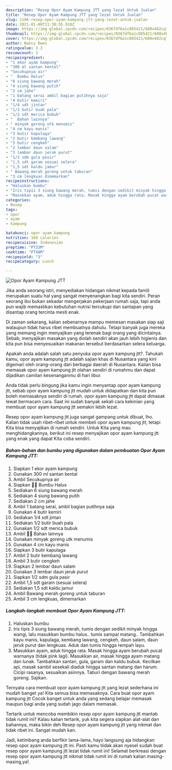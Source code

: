 ```yaml
---
description: "Resep Opor Ayam Kampung JTT yang lezat Untuk Jualan"
title: "Resep Opor Ayam Kampung JTT yang lezat Untuk Jualan"
slug: 1106-resep-opor-ayam-kampung-jtt-yang-lezat-untuk-jualan
date: 2021-01-08T11:30:55.918Z
image: https://img-global.cpcdn.com/recipes/0367df6a1c085421/680x482cq70/opor-ayam-kampung-jtt-foto-resep-utama.jpg
thumbnail: https://img-global.cpcdn.com/recipes/0367df6a1c085421/680x482cq70/opor-ayam-kampung-jtt-foto-resep-utama.jpg
cover: https://img-global.cpcdn.com/recipes/0367df6a1c085421/680x482cq70/opor-ayam-kampung-jtt-foto-resep-utama.jpg
author: Nancy Owen
ratingvalue: 3.3
reviewcount: 3
recipeingredient:
- "1 ekor ayam kampung"
- "300 ml santan kental"
- "Secukupnya air"
- "  Bumbu Halus"
- "6 siung bawang merah"
- "4 siung bawang putih"
- "2 cm jahe"
- "1 batang serai ambil bagian putihnya saja"
- "4 butir kemiri"
- "1/4 sdt jintan"
- "1/2 butir buah pala"
- "1/2 sdt merica bubuk"
- "  Bahan lainnya"
- " minyak goreng utk menumis"
- "4 cm kayu manis"
- "3 butir kapulaga"
- "2 butir kembang lawang"
- "3 butir cengkeh"
- "2 lembar daun salam"
- "3 lembar daun jeruk purut"
- "1/2 sdm gula pasir"
- "1,5 sdt garam sesuai selera"
- "1,5 sdt kaldu jamur"
- " Bawang merah goreng untuk taburan"
- "3 cm lengkuas dimemarkan"
recipeinstructions:
- "Haluskan bumbu"
- "Iris tipis 3 siung bawang merah, tumis dengan sedikit minyak hingga wangi, lalu masukkan bumbu halus.. tumis sampai matang.. Tambahkan kayu manis, kapulaga, kembang lawang, cengkeh, daun salam, daun jeruk purut dan lengkuas. Aduk dan tumis hingga rempah layu."
- "Masukkan ayam, aduk hingga rata. Masak hingga ayam berubah pucat warnanya (tidak pink lagi). Masukkan air, masak hingga ayam matang dan lunak. Tambahkan santan, gula, garam dan kaldu bubuk. Kecilkan api, masak sambil sesekali diaduk hingga santan matang dan harum. Cicipi rasanya, sesuaikan asinnya. Taburi dengan bawang merah goreng. Sajikan."
categories:
- Resep
tags:
- opor
- ayam
- kampung

katakunci: opor ayam kampung 
nutrition: 169 calories
recipecuisine: Indonesian
preptime: "PT33M"
cooktime: "PT48M"
recipeyield: "3"
recipecategory: Lunch

---
```



![Opor Ayam Kampung JTT](https://img-global.cpcdn.com/recipes/0367df6a1c085421/680x482cq70/opor-ayam-kampung-jtt-foto-resep-utama.jpg)

Jika anda seorang istri, menyediakan hidangan nikmat kepada famili merupakan suatu hal yang sangat menyenangkan bagi kita sendiri. Peran seorang ibu bukan sekadar mengerjakan pekerjaan rumah saja, tapi anda pun wajib memastikan kebutuhan nutrisi tercukupi dan santapan yang disantap orang tercinta mesti enak.

Di zaman  sekarang, kalian sebenarnya mampu memesan masakan siap saji walaupun tidak harus ribet membuatnya dahulu. Tetapi banyak juga mereka yang memang ingin menyajikan yang terenak bagi orang yang dicintainya. Sebab, menyajikan masakan yang diolah sendiri akan jauh lebih higienis dan kita pun bisa menyesuaikan makanan tersebut berdasarkan selera keluarga. 



Apakah anda adalah salah satu penyuka opor ayam kampung jtt?. Tahukah kamu, opor ayam kampung jtt adalah sajian khas di Nusantara yang kini digemari oleh orang-orang dari berbagai daerah di Nusantara. Kalian bisa memasak opor ayam kampung jtt olahan sendiri di rumahmu dan dapat dijadikan camilan kesenanganmu di hari libur.

Anda tidak perlu bingung jika kamu ingin menyantap opor ayam kampung jtt, sebab opor ayam kampung jtt mudah untuk didapatkan dan kita pun boleh memasaknya sendiri di rumah. opor ayam kampung jtt dapat dimasak lewat bermacam cara. Saat ini sudah banyak sekali cara kekinian yang membuat opor ayam kampung jtt semakin lebih lezat.

Resep opor ayam kampung jtt juga sangat gampang untuk dibuat, lho. Kalian tidak usah ribet-ribet untuk membeli opor ayam kampung jtt, tetapi Kita bisa menyajikan di rumah sendiri. Untuk Kita yang mau menghidangkannya, berikut ini resep menyajikan opor ayam kampung jtt yang enak yang dapat Kita coba sendiri.

<!--inarticleads1-->

##### Bahan-bahan dan bumbu yang digunakan dalam pembuatan Opor Ayam Kampung JTT:

1. Siapkan 1 ekor ayam kampung
1. Gunakan 300 ml santan kental
1. Ambil Secukupnya air
1. Siapkan  🌰🌰 Bumbu Halus
1. Sediakan 6 siung bawang merah
1. Sediakan 4 siung bawang putih
1. Sediakan 2 cm jahe
1. Ambil 1 batang serai, ambil bagian putihnya saja
1. Gunakan 4 butir kemiri
1. Sediakan 1/4 sdt jintan
1. Sediakan 1/2 butir buah pala
1. Gunakan 1/2 sdt merica bubuk
1. Ambil  🍒🍒 Bahan lainnya
1. Gunakan  minyak goreng utk menumis
1. Gunakan 4 cm kayu manis
1. Siapkan 3 butir kapulaga
1. Ambil 2 butir kembang lawang
1. Ambil 3 butir cengkeh
1. Siapkan 2 lembar daun salam
1. Gunakan 3 lembar daun jeruk purut
1. Siapkan 1/2 sdm gula pasir
1. Ambil 1,5 sdt garam (sesuai selera)
1. Sediakan 1,5 sdt kaldu jamur
1. Ambil  Bawang merah goreng untuk taburan
1. Ambil 3 cm lengkuas, dimemarkan




<!--inarticleads2-->

##### Langkah-langkah membuat Opor Ayam Kampung JTT:

1. Haluskan bumbu
1. Iris tipis 3 siung bawang merah, tumis dengan sedikit minyak hingga wangi, lalu masukkan bumbu halus.. tumis sampai matang.. Tambahkan kayu manis, kapulaga, kembang lawang, cengkeh, daun salam, daun jeruk purut dan lengkuas. Aduk dan tumis hingga rempah layu.
1. Masukkan ayam, aduk hingga rata. Masak hingga ayam berubah pucat warnanya (tidak pink lagi). Masukkan air, masak hingga ayam matang dan lunak. Tambahkan santan, gula, garam dan kaldu bubuk. Kecilkan api, masak sambil sesekali diaduk hingga santan matang dan harum. Cicipi rasanya, sesuaikan asinnya. Taburi dengan bawang merah goreng. Sajikan.




Ternyata cara membuat opor ayam kampung jtt yang lezat sederhana ini mudah banget ya! Kita semua bisa memasaknya. Cara buat opor ayam kampung jtt Cocok banget untuk anda yang sedang belajar memasak maupun bagi anda yang sudah jago dalam memasak.

Tertarik untuk mencoba membikin resep opor ayam kampung jtt mantab tidak rumit ini? Kalau kalian tertarik, yuk kita segera siapkan alat-alat dan bahannya, maka bikin deh Resep opor ayam kampung jtt yang nikmat dan tidak ribet ini. Sangat mudah kan. 

Jadi, ketimbang anda berfikir lama-lama, hayo langsung aja hidangkan resep opor ayam kampung jtt ini. Pasti kamu tiidak akan nyesel sudah buat resep opor ayam kampung jtt lezat tidak rumit ini! Selamat berkreasi dengan resep opor ayam kampung jtt nikmat tidak rumit ini di rumah kalian masing-masing,ya!.

